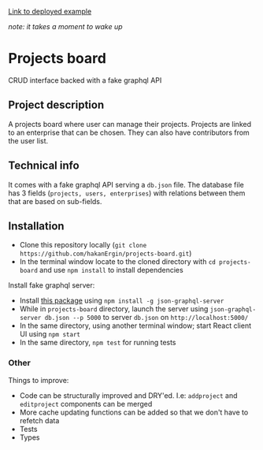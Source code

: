 [Link to deployed example](https://powerful-island-52772.herokuapp.com/)

*note: it takes a moment to wake up*

# Projects board

CRUD interface backed with a fake graphql API

## Project description

A projects board where user can manage their projects. Projects are linked to an enterprise that can be chosen. They can also have contributors from the user list.

## Technical info

It comes with a fake graphql API serving a `db.json` file. The database file has 3 fields (`projects, users, enterprises`) with relations between them that are based on sub-fields.

## Installation

- Clone this repository locally (`git clone https://github.com/hakanErgin/projects-board.git`)
- In the terminal window locate to the cloned directory with `cd projects-board` and use `npm install` to install dependencies

Install fake graphql server:

- Install [this package](https://github.com/marmelab/json-graphql-server) using `npm install -g json-graphql-server`
- While in `projects-board` directory, launch the server using `json-graphql-server db.json --p 5000` to server `db.json` on `http://localhost:5000/`
- In the same directory, using another terminal window; start React client UI using `npm start`
- In the same directory, `npm test` for running tests

### Other

Things to improve:

- Code can be structurally improved and DRY'ed. I.e: `addproject` and `editproject` components can be merged
- More cache updating functions can be added so that we don't have to refetch data
- Tests
- Types
